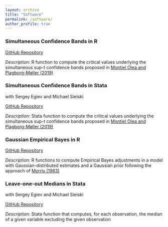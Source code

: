```yaml
---
layout: archive
title: "Software"
permalink: /software/
author_profile: true
---
```


### Simultaneous Confidence Bands in R

[GitHub Repository](https://github.com/ryanedmundkessler/simultaneous_confidence_bands_r)

*Description*: R function to compute the critical values underlying the simultaneous sup-t confidence bands proposed in [Montiel Olea and Plagborg-Møller (2019)](https://onlinelibrary.wiley.com/doi/full/10.1002/jae.2656)

### Simultaneous Confidence Bands in Stata
with Sergey Egiev and Michael Sielski

[GitHub Repository](https://github.com/ryanedmundkessler/simultaneous_confidence_bands)

*Description*: Stata function to compute the critical values underlying the simultaneous sup-t confidence bands proposed in [Montiel Olea and Plagborg-Møller (2019)](https://onlinelibrary.wiley.com/doi/full/10.1002/jae.2656)

### Gaussian Empirical Bayes in R

[GitHub Repository](https://github.com/ryanedmundkessler/gaussian_empirical_bayes)

*Description*: R functions to compute Empirical Bayes adjustments in a model with Gaussian-distributed estimates and a Gaussian prior following the approach of [Morris (1983)](https://www.jstor.org/stable/2287098)

### Leave-one-out Medians in Stata 
with Sergey Egiev and Michael Sielski

[GitHub Repository](https://github.com/ryanedmundkessler/leave_one_out_median)

*Description*: Stata function that computes, for each observation, the median of a given variable excluding the given observation
